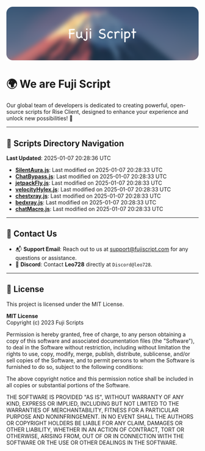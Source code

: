 ![Banner](.github/b.webp)

# 🌍 **We are Fuji Script**

Our global team of developers is dedicated to creating powerful, open-source scripts for Rise Client, designed to enhance your experience and unlock new possibilities! 🌟

---
<!-- SCRIPTS_NAVIGATION_START -->
## 📂 **Scripts Directory Navigation**

**Last Updated**: 2025-01-07 20:28:36 UTC

- **[SilentAura.js](scripts/SilentAura.js)**: Last modified on 2025-01-07 20:28:33 UTC
- **[ChatBypass.js](scripts/ChatBypass.js)**: Last modified on 2025-01-07 20:28:33 UTC
- **[jetpackFly.js](scripts/jetpackFly.js)**: Last modified on 2025-01-07 20:28:33 UTC
- **[velocityHylex.js](scripts/velocityHylex.js)**: Last modified on 2025-01-07 20:28:33 UTC
- **[chestxray.js](scripts/chestxray.js)**: Last modified on 2025-01-07 20:28:33 UTC
- **[bedxray.js](scripts/bedxray.js)**: Last modified on 2025-01-07 20:28:33 UTC
- **[chatMacro.js](scripts/chatMacro.js)**: Last modified on 2025-01-07 20:28:33 UTC

<!-- SCRIPTS_NAVIGATION_END -->

---

## 💬 **Contact Us**  
- 📬 **Support Email**: Reach out to us at [support@fujiscript.com](mailto:support@fujiscript.com) for any questions or assistance.  
- 💬 **Discord**: Contact **Leo728** directly at `Discord@leo728`.

---

## 📜 **License**

This project is licensed under the MIT License.  

**MIT License**  
Copyright (c) 2023 Fuji Scripts  

Permission is hereby granted, free of charge, to any person obtaining a copy of this software and associated documentation files (the "Software"), to deal in the Software without restriction, including without limitation the rights to use, copy, modify, merge, publish, distribute, sublicense, and/or sell copies of the Software, and to permit persons to whom the Software is furnished to do so, subject to the following conditions:  

The above copyright notice and this permission notice shall be included in all copies or substantial portions of the Software.  

THE SOFTWARE IS PROVIDED "AS IS", WITHOUT WARRANTY OF ANY KIND, EXPRESS OR IMPLIED, INCLUDING BUT NOT LIMITED TO THE WARRANTIES OF MERCHANTABILITY, FITNESS FOR A PARTICULAR PURPOSE AND NONINFRINGEMENT. IN NO EVENT SHALL THE AUTHORS OR COPYRIGHT HOLDERS BE LIABLE FOR ANY CLAIM, DAMAGES OR OTHER LIABILITY, WHETHER IN AN ACTION OF CONTRACT, TORT OR OTHERWISE, ARISING FROM, OUT OF OR IN CONNECTION WITH THE SOFTWARE OR THE USE OR OTHER DEALINGS IN THE SOFTWARE.  
